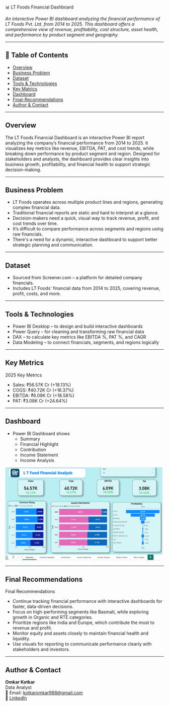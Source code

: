 📊 LT Foods Financial Dashboard

_An interactive Power BI dashboard analyzing the financial performance of LT Foods Pvt. Ltd. from 2014 to 2025. This dashboard offers a comprehensive view of revenue, profitability, cost structure, asset health, and performance by product segment and geography._
_ _ _


## 📌 Table of Contents
- <a href="#overview">Overview</a>
- <a href="#business-problem">Business Problem</a>
- <a href="#dataset">Dataset</a>
- <a href="#tools--technologies">Tools & Technologies</a>
- <a href="#Key-Matrics">Key Matrics</a>
- <a href="#dashboard">Dashboard</a>
- <a href="#Final-Recommendations">Final-Recommendations</a>
- <a href="#author--contact">Author & Contact</a>

---



<h2><a class="anchor" id="overview"></a>Overview</h2>
The LT Foods Financial Dashboard is an interactive Power BI report analyzing the company’s financial performance from 2014 to 2025. It visualizes key metrics like revenue, EBITDA, PAT, and cost trends, while breaking down performance by product segment and region. Designed for stakeholders and analysts, the dashboard provides clear insights into business growth, profitability, and financial health to support strategic decision-making.

_ _ _


<h2><a class="anchor" id="business-problem"></a>Business Problem</h2>

- LT Foods operates across multiple product lines and regions, generating complex financial data.
- Traditional financial reports are static and hard to interpret at a glance.
- Decision-makers need a quick, visual way to track revenue, profit, and cost trends over time.
- It’s difficult to compare performance across segments and regions using raw financials.
- There's a need for a dynamic, interactive dashboard to support better strategic planning and communication.

_ _ _


<h2><a class="anchor" id="dataset"></a>Dataset</h2>

- Sourced from Screener.com – a platform for detailed company financials.
- Includes LT Foods' financial data from 2014 to 2025, covering revenue, profit, costs, and more.
_ _ _



<h2><a class="anchor" id="tools-technologies"></a>Tools & Technologies</h2>

- Power BI Desktop – to design and build interactive dashboards
- Power Query – for cleaning and transforming raw financial data
- DAX – to calculate key metrics like EBITDA %, PAT %, and CAGR
- Data Modeling – to connect financials, segments, and regions logically

_ _ _


<h2><a class="anchor" id="Key-Matrics"></a>Key Metrics</h2>

2025 Key Metrics
- Sales: ₹56.57K Cr (+18.13%)
- COGS: ₹40.72K Cr (+16.37%)
- EBITDA: ₹6.09K Cr (+18.58%)
- PAT: ₹3.08K Cr (+24.64%)

_ _ _


<h2><a class="anchor" id="dashboard"></a>Dashboard</h2>

- Power BI Dashboard shows
  - Summary
  - Financial Highlight
  - Contribution 
  - Income Statement
  - Income Analysis

![Finance Dashboard](finance_Dashboard.png)


_ _ _

<h2><a class="anchor" id="Final-Recommendations"></a>Final Recommendations</h2>

Final Recommendations
- Continue tracking financial performance with interactive dashboards for faster, data-driven decisions.
- Focus on high-performing segments like Basmati, while exploring growth in Organic and RTE categories.
- Prioritize regions like India and Europe, which contribute the most to revenue and profit.
- Monitor equity and assets closely to maintain financial health and liquidity.
- Use visuals for reporting to communicate performance clearly with stakeholders and investors.

_ _ _


<h2><a class="anchor" id="author--contact"></a>Author & Contact</h2>

**Omkar Kotkar**  
Data Analyst  
📧 Email: kotkaromkar988@gmail.com   
🔗 [LinkedIn](https://www.linkedin.com/in/omkar-kotkar/)  



